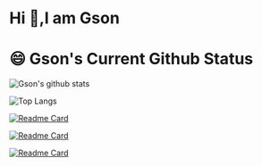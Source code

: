 # Hi 👋,I am Gson

<!--
**yuanyu90221/yuanyu90221** is a ✨ _special_ ✨ repository because its `README.md` (this file) appears on your GitHub profile.

Here are some ideas to get you started:

- 🔭 I’m currently working on ...
- 🌱 I’m currently learning ...
- 👯 I’m looking to collaborate on ...
- 🤔 I’m looking for help with ...
- 💬 Ask me about ...
- 📫 How to reach me: ...
- 😄 Pronouns: ...
- ⚡ Fun fact: ...
-->

# 😄 Gson's Current Github Status

![Gson's github stats](https://github-readme-stats.vercel.app/api?username=yuanyu90221&layout=compact&theme=vue-dark)

![Top Langs](https://github-readme-stats.vercel.app/api/top-langs/?username=yuanyu90221&layout=compact&theme=vue-dark&langs_count=10)

[![Readme Card](https://github-readme-stats.vercel.app/api/pin/?username=yuanyu90221&repo=cheerio-ptt-crawler)](https://github.com/yuanyu90221/cheerio-ptt-crawler)

[![Readme Card](https://github-readme-stats.vercel.app/api/pin/?username=yuanyu90221&repo=ethereum_blockchain_services)](https://github.com/yuanyu90221/ethereum_blockchain_services)

[![Readme Card](https://github-readme-stats.vercel.app/api/pin/?username=yuanyu90221&repo=task-management-system)](https://github.com/yuanyu90221/task-management-system)